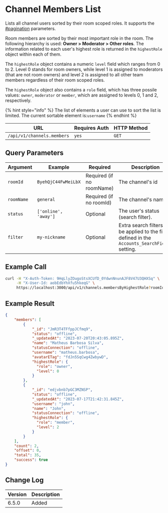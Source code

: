 # Channel Members List

Lists all channel users sorted by their room scoped roles. It supports the [#pagination](../../../#pagination "mention") parameters.

Room members are sorted by their most important role in the room. The following hierarchy is used: **Owner > Moderator > Other roles**. The information related to each user's highest role is returned in the `highestRole` object within each of them.

The `highestRole` object contains a numeric `level` field which ranges from 0 to 2. Level 0 stands for room owners, while level 1 is assigned to moderators (that are not room owners) and level 2 is assigned to all other team members regardless of their room scoped roles.

The `highestRole` object also contains a `role` field, which has three possile values: `owner`, `moderator` or `member`, which are assigned to levels 0, 1 and 2, respectively.

{% hint style="info" %}
The list of elements a user can use to sort the list is limited. The current sortable element is:`username`
{% endhint %}

| URL                        | Requires Auth | HTTP Method |
| -------------------------- | ------------- | ----------- |
| `/api/v1/channels.members` | `yes`         | `GET`       |

## Query Parameters

| Argument            | Example                    | Required                   | Description                                                                                      |
| ------------------- | -------------------------- | -------------------------- | ------------------------------------------------------------------------------------------------ |
| `roomId`            | `ByehQjC44FwMeiLbX`        | Required (if no roomName)  | The channel's id                                                                                 |
| `roomName`          | `general`                  | Required (if no roomId)    | The channel's name                                                                               |
| `status`            | `['online', 'away']`       | Optional                   | The user's status (search filter).                                                               |
| `filter`            | `my-nickname`              | Optional                   | Extra search filters to be applied to the fields defined in the `Accounts_SearchFields` setting. |

## Example Call

```bash
curl -H "X-Auth-Token: 9HqLlyZOugoStsXCUfD_0YdwnNnunAJF8V47U3QHXSq" \
     -H "X-User-Id: aobEdbYhXfu5hkeqG" \
     https://localhost:3000/api/v1/channels.membersByHighestRole?roomId=ByehQjC44FwMeiLbX&count=2
```

## Example Result

```json
{
    "members": [
        {
            "_id": "JmR3T4TFfppJCfmq9",
            "status": "offline",
            "_updatedAt": "2023-07-20T20:43:05.895Z",
            "name": "Matheus Barbosa Silva",
            "statusConnection": "offline",
            "username": "matheus.barbosa",
            "avatarETag": "fdJn5SqCwg4ZwbywD",
            "highestRole": {
              "role": "owner",
              "level": 0
            }
        },
        {
            "_id": "edjvbnb7pGC3MZNSP",
            "status": "offline",
            "_updatedAt": "2023-07-17T21:42:31.845Z",
            "username": "john",
            "name": "John",
            "statusConnection": "offline",
            "highestRole": {
              "role": "member",
              "level": 2
            }
        }
    ],
    "count": 2,
    "offset": 0,
    "total": 35,
    "success": true
}
```

## Change Log

| Version | Description |
| ------- | ----------- |
| 6.5.0   | Added       |
